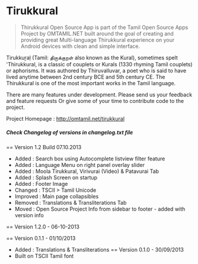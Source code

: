 # Tirukkural

> Thirukkural Open Source App is part of the Tamil Open Source Apps Project by OMTAMIL.NET built around the goal of creating and providing great Multi-language Thirukkural experience on your Android devices with clean and simple interface.

Tirukkuṟaḷ (Tamil: திருக்குறள் also known as the Kural), sometimes spelt 'Thirukkural, is a classic of couplets or Kurals (1330 rhyming Tamil couplets) or aphorisms. It was authored by Thiruvalluvar, a poet who is said to have lived anytime between 2nd century BCE and 5th century CE. The Thirukkural is one of the most important works in the Tamil language.

There are many features under development. Please send us your feedback and feature requests Or give some of your time to contribute code to the project.

Project Homepage : http://omtamil.net/tirukkural


##### Check Changelog of versions in changelog.txt file

== Version 1.2 Build 07.10.2013
- Added : Search box using Autocomplete listview filter feature
- Added : Language Menu on right panel overlay slider
- Added : Moola Tirukkural, Virivurai (Video) & Patavurai Tab
- Added : Splash Screen on startup
- Added : Footer Image
- Changed : TSCII > Tamil Unicode
- Improved : Main page collapsibles
- Removed : Translations & Transliterations Tab
- Moved : Open Source Project Info from sidebar to footer - added with version info

== Version 1.2.0 - 06-10-2013

== Version 0.1.1 - 01/10/2013
- Added : Translations & Transliterations
== Version 0.1.0 - 30/09/2013
- Built on TSCII Tamil font
